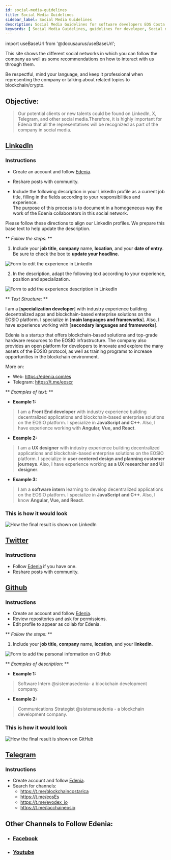 ```yaml
---
id: social-media-guidelines
title: Social Media Guidelines
sidebar_label: Social Media Guidelines
description: Social Media Guidelines for software developers EOS Costa Rica
keywords: [ Social Media Guidelines, guidelines for developer, Social networks guidelines, Social networks EOS]
---
```


import useBaseUrl from '@docusaurus/useBaseUrl';

This site shows the different social networks in which you can follow the company as well as some recommendations on how to interact with us through them.

Be respectful, mind your language, and keep it professional when representing the company or talking about related topics to blockchain/crypto.

## **Objective:**
>Our potential clients or new talents could be found on LinkedIn, X, Telegram, and other social media.Therefore, it is highly important for Edenia that all the representatives will be recognized as part of the company in social media.

## [LinkedIn](https://www.linkedin.com/company/edeniaweb3/)

### **Instructions**

- Create an account and follow [Edenia](https://www.linkedin.com/company/edeniaweb3/).

- Reshare posts with community.

- Include the following description in your LinkedIn profile as a current job title, filling in the fields according to your responsibilities and experience.  
The purpose of this process is to document in a homogeneous way the work of the Edenia collaborators in this social network.  


Please follow these directions to align our LinkedIn profiles. We prepare this base text to help update the description.  

** *Follow the steps:* **


1. Include your **job title**, **company** name, **location**, and your **date of entry**.
Be sure to check the box to **update your headline**.

<div style={{  textAlign: "center" }}>
    <img alt="Form to edit the experience in LinkedIn" style={{ width:"70%" }} src={ useBaseUrl("/img/social-media/LinkedExperiencia.webp") } />
</div>


2. In the description, adapt the following text according to your experience, position and
specialization.

<div style={{  textAlign: "center" }}>
    <img alt="Form to add the experience description in LinkedIn" src={ useBaseUrl("/img/social-media/LinkedDescripcion.webp") } />
</div>




** *Text Structure:* **

I am a [**specialization developer**] with industry experience building decentralized apps and blockchain-based enterprise solutions on the EOSIO platform. I specialize in [**main languages and frameworks**]. Also, I have experience working with [**secondary languages and frameworks**].  


Edenia is a startup that offers blockchain-based solutions and top-grade hardware resources to the EOSIO infrastructure. The company also provides an open platform for developers to innovate and explore the many assets of the EOSIO protocol, as well as training programs to increase opportunities in the blockchain environment.  

More on:
- Web:  https://edenia.com/es
- Telegram: https://t.me/eoscr

** *Examples of text:* **

- **Example 1:**  
>I am a **Front End developer** with industry experience building decentralized applications and blockchain-based enterprise solutions on the EOSIO platform. I specialize in **JavaScript and C++**. Also, I have experience working with **Angular, Vue, and React**.  

- **Example 2:**  
>I am a **UX designer** with industry experience building decentralized applications and blockchain-based enterprise solutions on the EOSIO platform. I specialize in **user centered design and planning customer journeys**. Also, I have experience working **as a UX researcher and UI designer**.

- **Example 3:**  
>I am a **software intern** learning to develop decentralized applications on the EOSIO platform. I specialize in **JavaScript and C++**. Also, I know **Angular, Vue, and React**.  

### **This is how it would look**

<div style={{  textAlign: "center" }}>
    <img alt="How the final result is shown on LinkedIn" src={  useBaseUrl("/img/social-media/LinkedResultado.webp") } />
</div>


## [Twitter](https://x.com/EdeniaWeb3)

### **Instructions**  
- Follow [Edenia](https://x.com/EdeniaWeb3) if you have one.
- Reshare posts with community.

## [Github](https://github.com/edenia/)

### **Instructions** 
- Create an account and follow [Edenia](https://github.com/edenia/).
- Review repositories and ask for permissions.
- Edit profile to appear as collab for Edenia.

** *Follow the steps:* **
1. Include your **job title**, **company** name, **location**, and your **linkedin**.

<div style={{  textAlign: "center" }}>
    <img alt="Form to add the personal information on GitHub" src={ useBaseUrl("/img/social-media/GithubEstado.webp") } />
</div>

** *Examples of description:* **

- **Example 1:**  
>Software Intern  @sistemasedenia- a blockchain development company.

- **Example 2:**  
>Communications Strategist @sistemasedenia - a blockchain development company.

### **This is how it would look**
<div style={{  textAlign: "center" }}>
    <img alt="How the final result is shown on GitHub" src={  useBaseUrl("/img/social-media/GitHubResultado.webp") } />
</div>


## [Telegram](https://t.me/eoscr)

### **Instructions**  
- Create account and follow [Edenia](https://t.me/eoscr).
- Search for channels:
    - https://t.me/blockchaincostarica
    - https://t.me/eosEs 
    - https://t.me/evodex_io 
    - https://t.me/lacchaineosio

## Other Channels to Follow Edenia:
- ### [Facebook](https://www.facebook.com/EDENIAcr)
- ### [Youtube](https://www.youtube.com/@edenia-web3)


